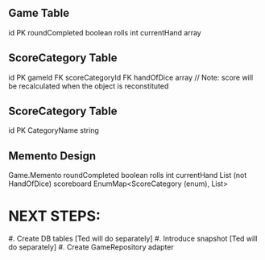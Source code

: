 
Game Table
----------
id                  PK
roundCompleted      boolean
rolls               int
currentHand         array

ScoreCategory Table
-------------------
id                  PK
gameId              FK
scoreCategoryId     FK
handOfDice          array
// Note: score will be recalculated when the object is reconstituted

ScoreCategory Table
-------------------
id                  PK
CategoryName        string


Memento Design
--------------
Game.Memento
    roundCompleted  boolean
    rolls           int
    currentHand     List<Integer> (not HandOfDice)
    scoreboard      EnumMap<ScoreCategory (enum), List<Integer>>


NEXT STEPS:
==========
#. Create DB tables [Ted will do separately]
#. Introduce snapshot [Ted will do separately]
#. Create GameRepository adapter
